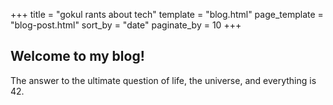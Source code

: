 +++
title = "gokul rants about tech"
template = "blog.html"
page_template = "blog-post.html"
sort_by = "date"
paginate_by = 10
+++

## Welcome to my blog!

The answer to the ultimate question of life, the universe, and everything is 42.
